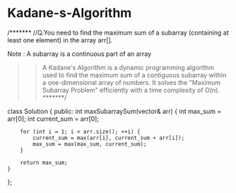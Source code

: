 # Kadane-s-Algorithm
/*******
//Q.You need to find the maximum sum of a subarray (containing at least one element) in the array arr[].

Note : A subarray is a continuous part of an array

>>A Kadane's Algorithm is a dynamic programming algorithm used to find the maximum sum of a contiguous subarray within a one-dimensional array of numbers. It solves the "Maximum Subarray Problem" efficiently with a time complexity of O(n). 
*******/

class Solution {
public:
    int maxSubarraySum(vector<int>& arr) {
        int max_sum = arr[0];
        int current_sum =  arr[0];

        for (int i = 1; i < arr.size(); ++i) {
            current_sum = max(arr[i], current_sum + arr[i]);
            max_sum = max(max_sum, current_sum);
        }

        return max_sum;
    }
};
